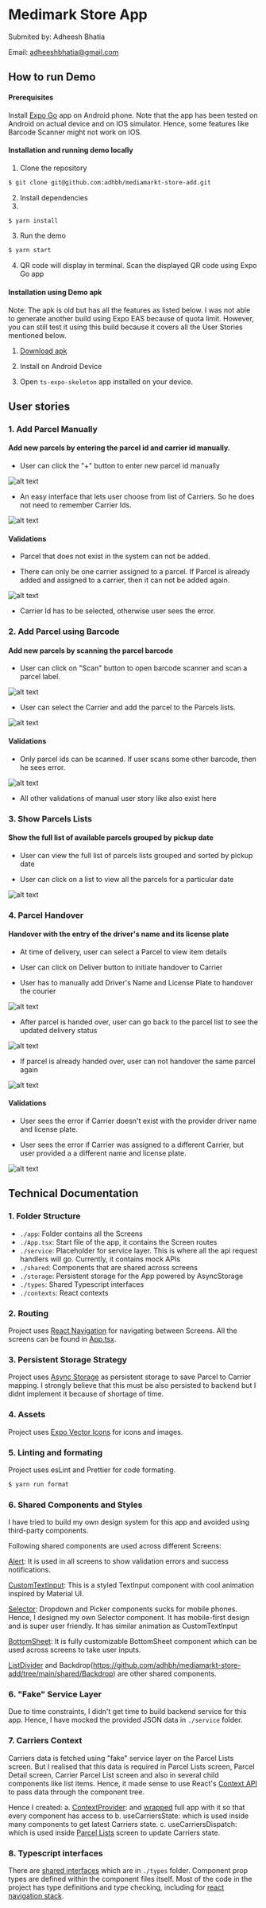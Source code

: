 # Medimark Store App

Submited by: Adheesh Bhatia

Email: adheeshbhatia@gmail.com

## How to run Demo

#### Prerequisites
Install [Expo Go](https://expo.dev/client) app on Android phone. Note that the app has been tested on Android on actual device and on IOS simulator. Hence, some features like Barcode Scanner might not work on IOS.

#### Installation and running demo locally

1. Clone the repository
```bash
$ git clone git@github.com:adhbh/mediamarkt-store-add.git
```
2. Install dependencies
3.
```bash
$ yarn install
```
3. Run the demo
```bash
$ yarn start
```
4. QR code will display in terminal. Scan the displayed QR code using Expo Go app

#### Installation using Demo apk

Note: The apk is old but has all the features as listed below. I was not able to generate another build using Expo EAS because of quota limit. However, you can still test it using this build because it covers all the User Stories mentioned below.

1. [Download apk](https://drive.google.com/file/d/1R0UoPgghhzGWv_9P27LaRhIreMaL_C5I/view?usp=sharing)

2. Install on Android Device

3. Open `ts-expo-skeleton` app installed on your device.

## User stories

### 1. Add Parcel Manually

#### Add new parcels by entering the parcel id and carrier id manually.

- User can click the "+" button to enter new parcel id manually

![alt text](https://i.postimg.cc/T3rygnhq/Screenshot-2023-03-28-at-00-20-07.png)

- An easy interface that lets user choose from list of Carriers. So he does not need to remember Carrier Ids.

![alt text](https://i.postimg.cc/q7qzYSjQ/Screenshot-2023-03-28-at-00-25-45.png)

#### Validations

- Parcel that does not exist in the system can not be added.

- There can only be one carrier assigned to a parcel. If Parcel is already added and assigned to a carrier, then it can not be added again.

![alt text](https://i.postimg.cc/KvYSnbz9/Screenshot-2023-03-28-at-00-29-11.png)

- Carrier Id has to be selected, otherwise user sees the error.


### 2. Add Parcel using Barcode

#### Add new parcels by scanning the parcel barcode

- User can click on "Scan" button to open barcode scanner and scan a parcel label.

![alt text](https://i.postimg.cc/jSRkhztQ/Screenshot-2023-03-28-at-01-55-00.png)

- User can select the Carrier and add the parcel to the Parcels lists.

![alt text](https://i.postimg.cc/SsKh1B4d/Screenshot-2023-03-28-at-02-05-00.png)


#### Validations

- Only parcel ids can be scanned. If user scans some other barcode, then he sees error.

![alt text](https://i.postimg.cc/MKHnfLjy/Screenshot-2023-03-28-at-01-58-29.png)

- All other validations of manual user story like also exist here


### 3. Show Parcels Lists

#### Show the full list of available parcels grouped by pickup date

- User can view the full list of parcels lists grouped and sorted by pickup date

- User can click on a list to view all the parcels for a particular date

![alt text](https://i.postimg.cc/kX7gWp6j/Screenshot-2023-03-28-at-00-33-53.png)

### 4. Parcel Handover

#### Handover with the entry of the driver's name and its license plate

- At time of delivery, user can select a Parcel to view item details

- User can click on Deliver button to initiate handover to Carrier

- User has to manually add Driver's Name and License Plate to handover the courier

![alt text](https://i.postimg.cc/fLx0RSpk/Screenshot-2023-03-28-at-00-41-40.png)

- After parcel is handed over, user can go back to the parcel list to see the updated delivery status

![alt text](https://i.postimg.cc/bvvhv75n/Screenshot-2023-03-28-at-00-48-25.png)

- If parcel is already handed over, user can not handover the same parcel again

![alt text](https://i.postimg.cc/GpS4KwTP/Screenshot-2023-03-28-at-03-06-56.png)


#### Validations

- User sees the error if Carrier doesn't exist with the provider driver name and license plate.

- User sees the error if Carrier was assigned to a different Carrier, but user provided a a different name and license plate.

![alt text](https://i.postimg.cc/7PnmB5hx/Screenshot-2023-03-28-at-00-51-59.png)

## Technical Documentation

### 1. Folder Structure

- `./app`: Folder contains all the Screens
- `./App.tsx`: Start file of the app, it contains the Screen routes
- `./service`: Placeholder for service layer. This is where all the api request handlers will go. Currently, it contains mock APIs
- `./shared`: Components that are shared across screens
- `./storage`: Persistent storage for the App powered by AsyncStorage
- `./types`: Shared Typescript interfaces
- `./contexts`: React contexts

### 2. Routing

Project uses [React Navigation](https://reactnavigation.org/) for navigating between Screens. All the screens can be found in [App.tsx](https://github.com/adhbh/mediamarkt-store-add/blob/main/App.tsx#L31).

### 3. Persistent Storage Strategy

Project uses [Async Storage](https://react-native-async-storage.github.io/async-storage/docs/usage/) as persistent storage to save Parcel to Carrier mapping. I strongly believe that this must be also persisted to backend but I didnt implement it because of shortage of time.

### 4. Assets

Project uses [Expo Vector Icons](https://icons.expo.fyi/) for icons and images.

### 5. Linting and formating

Project uses esLint and Prettier for code formating.

```bash
$ yarn run format
```


### 6. Shared Components and Styles

I have tried to build my own design system for this app and avoided using third-party components.

Following shared components are used across different Screens:

[Alert](https://github.com/adhbh/mediamarkt-store-add/tree/main/shared/Alert): It is used in all screens to show validation errors and success notifications.

[CustomTextInput](https://github.com/adhbh/mediamarkt-store-add/tree/main/shared/TextInput): This is a styled TextInput component with cool animation inspired by Material UI.

[Selector](https://github.com/adhbh/mediamarkt-store-add/tree/main/shared/Selector): Dropdown and Picker components sucks for mobile phones. Hence, I designed my own Selector component. It has mobile-first design and is super user friendly. It has similar animation as CustomTextInput

[BottomSheet](https://github.com/adhbh/mediamarkt-store-add/tree/main/shared/BottomSheet): It is fully customizable BottomSheet component which can be used across screens to take user inputs.

[ListDivider](https://github.com/adhbh/mediamarkt-store-add/tree/main/shared/ListDivider) and Backdrop(https://github.com/adhbh/mediamarkt-store-add/tree/main/shared/Backdrop) are other shared components.

### 6. "Fake" Service Layer

Due to time constraints, I didn't get time to build backend service for this app. Hence, I have mocked the provided JSON data in `./service` folder.

### 7. Carriers Context

Carriers data is fetched using "fake" service layer on the Parcel Lists screen. But I realised that this data is required in Parcel Lists screen, Parcel Detail screen, Carrier Parcel List screen and also in several child components like list items. Hence, it made sense to use React's [Context API](https://legacy.reactjs.org/docs/context.html) to pass data through the component tree.

Hence I created:
a. [ContextProvider](https://github.com/adhbh/mediamarkt-store-add/blob/main/contexts/CarriersContext.tsx#L47): and [wrapped](https://github.com/adhbh/mediamarkt-store-add/blob/main/App.tsx#L21) full app with it so that every component has access to
b. useCarriersState: which is used inside many components to get latest Carriers state.
c. useCarriersDispatch: which is used inside [Parcel Lists](https://github.com/adhbh/mediamarkt-store-add/blob/main/app/parcel-lists/index.tsx#L78) screen to update Carriers state.

### 8. Typescript interfaces

There are [shared interfaces](https://github.com/adhbh/mediamarkt-store-add/tree/main/types) which are in `./types` folder. Component prop types are defined within the component files itself. Most of the code in the project has type definitions and type checking, including for [react navigation stack](https://github.com/adhbh/mediamarkt-store-add/blob/main/types/RootStackParamList.ts).



